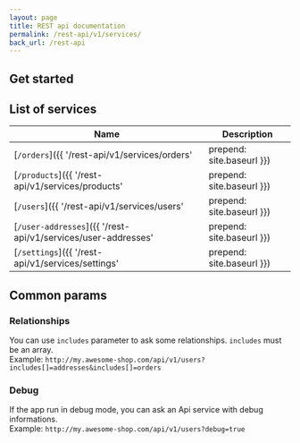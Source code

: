 ```yaml
---
layout: page
title: REST api documentation
permalink: /rest-api/v1/services/
back_url: /rest-api
---
```

## Get started



## List of services

| Name | Description |
|------|-------------|
| [`/orders`]({{ '/rest-api/v1/services/orders' | prepend: site.baseurl }}) | Orders service |
| [`/products`]({{ '/rest-api/v1/services/products' | prepend: site.baseurl }}) | Products service |
| [`/users`]({{ '/rest-api/v1/services/users' | prepend: site.baseurl }}) | Users service |
| [`/user-addresses`]({{ '/rest-api/v1/services/user-addresses' | prepend: site.baseurl }}) | User addresses service |
| [`/settings`]({{ '/rest-api/v1/services/settings' | prepend: site.baseurl }}) | Settings service |

## Common params

### Relationships

You can use `includes` parameter to ask some relationships. `includes` must be an array.  
Example: `http://my.awesome-shop.com/api/v1/users?includes[]=addresses&includes[]=orders`

### Debug

If the app run in debug mode, you can ask an Api service with debug informations.  
Example: `http://my.awesome-shop.com/api/v1/users?debug=true`
